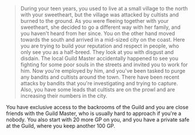> During your teen years, you used to live at a small village to the north with your sweetheart, but the village was attacked by cultists and burned to the ground. As you were fleeing together with your sweetheart, she decided to go a different way with her family, and you haven't heard from her since. You on the other hand moved towards the south and arrived in a mid-sized city on the coast. Here you are trying to build your reputation and respect in people, who only see you as a half-breed. They look at you with disgust and disdain. The local Guild Master accidentally happened to see you fighting for some poor souls in the streets and invited you to work for him. Now you're employed by him, and you've been tasked to purge any bandits and cultists around the town. There have been recent attacks by bandits that you're investigating and trying to capture. Also, you have some leads that cultists are on the prowl and are increasing their numbers in the city.

You have exclusive access to the backrooms of the Guild and you are close friends with the Guild Master, who is usually hard to approach if you're a nobody.
You also start with 20 more GP on you, and you have a private safe at the Guild, where you keep another 100 GP.